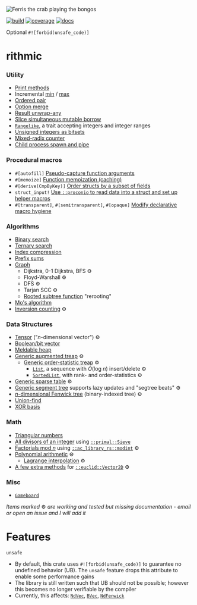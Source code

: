 ![Ferris the crab playing the bongos](https://barryfam.io/rithmic/rithmic.png)

[![build](https://img.shields.io/github/actions/workflow/status/barryfam/rithmic/ci.yml?branch=master)](https://github.com/barryfam/rithmic/actions/workflows/ci.yml)
[![coverage](https://img.shields.io/coveralls/github/barryfam/rithmic)](https://coveralls.io/github/barryfam/rithmic)
[![docs](https://img.shields.io/badge/docs-partial-yellow)](https://barryfam.io/rithmic/doc/rithmic/)

Optional `#![forbid(unsafe_code)]`

# rithmic

### Utility
- [Print methods](https://barryfam.io/rithmic/doc/rithmic/trait.PrintMethods.html)
- Incremental [min](https://barryfam.io/rithmic/doc/rithmic/macro.imin.html) / [max](https://barryfam.io/rithmic/doc/rithmic/macro.imax.html)
- [Ordered pair](https://barryfam.io/rithmic/doc/rithmic/trait.OrdPair.html)
- [Option merge](https://barryfam.io/rithmic/doc/rithmic/trait.OptionMerge.html)
- [Result unwrap-any](https://barryfam.io/rithmic/doc/rithmic/trait.UnwrapAny.html)
- [Slice simultaneous mutable borrow](https://barryfam.io/rithmic/doc/rithmic/trait.PairMut.html)
- [`Rangelike`](https://barryfam.io/rithmic/doc/rithmic/trait.Rangelike.html), a trait accepting integers and integer ranges
- [Unsigned integers as bitsets](https://barryfam.io/rithmic/doc/rithmic/trait.IntBitOps.html)
- [Mixed-radix counter](https://barryfam.io/rithmic/doc/rithmic/type.OdometerLE.html)
- [Child process spawn and pipe](https://www.barryfam.io/rithmic/doc/rithmic/struct.Ipc.html)

### Procedural macros
- `#[autofill]` [Pseudo-capture function arguments](https://www.barryfam.io/rithmic/doc/rithmic/attr.autofill.html)
- `#[memoize]` [Function memoization (caching)](https://www.barryfam.io/rithmic/doc/rithmic/attr.memoize.html)
- `#[derive(CmpByKey)]` [Order structs by a subset of fields](https://www.barryfam.io/rithmic/doc/rithmic/derive.CmpByKey.html)
- `struct_input!` [Use `::proconio` to read data into a struct and set up helper macros](https://www.barryfam.io/rithmic/doc/rithmic/macro.struct_input.html)
- `#[transparent]`, `#[semitransparent]`, `#[opaque]` [Modify declarative macro hygiene](https://www.barryfam.io/rithmic/doc/rithmic/attr.transparent.html)

### Algorithms
- [Binary search](https://barryfam.io/rithmic/doc/rithmic/fn.binary_search.html)
- [Ternary search](https://barryfam.io/rithmic/doc/rithmic/fn.ternary_search.html)
- [Index compression](https://barryfam.io/rithmic/doc/rithmic/trait.IndexCompress.html)
- [Prefix sums](https://barryfam.io/rithmic/doc/rithmic/trait.PrefixSums.html)
- [Graph](https://barryfam.io/rithmic/doc/rithmic/graph/struct.Graph.html)
    - Dijkstra, 0-1 Dijkstra, BFS ⚙️
    - Floyd-Warshall ⚙️
    - DFS ⚙️
    - Tarjan SCC ⚙️
    - [Rooted subtree function](https://barryfam.io/rithmic/doc/rithmic/graph/struct.Graph.html#method.rooted_subtree_fn) "rerooting"
- [Mo's algorithm](https://barryfam.io/rithmic/doc/rithmic/fn.mo_algorithm.html)
- [Inversion counting](https://barryfam.io/rithmic/doc/rithmic/trait.CountInversions.html) ⚙️

### Data Structures
- [Tensor](https://barryfam.io/rithmic/doc/rithmic/struct.NdVec.html) ("*n*-dimensional vector") ⚙️
- [Boolean/bit vector](https://barryfam.io/rithmic/doc/rithmic/struct.BVec.html)
- [Meldable heap](https://barryfam.io/rithmic/doc/rithmic/meld_heap/type.MeldHeap.html)
- [Generic augmented treap](https://barryfam.io/rithmic/doc/rithmic/aug_treap/struct.AugTreap.html) ⚙️
    - [Generic order-statistic treap](https://barryfam.io/rithmic/doc/rithmic/aug_treap/order_treap/struct.OrderTreap.html) ⚙️
        - [`List`](https://barryfam.io/rithmic/doc/rithmic/aug_treap/order_treap/struct.List.html), a sequence with *O*(log *n*) insert/delete ⚙️
        - [`SortedList`](https://barryfam.io/rithmic/doc/rithmic/aug_treap/order_treap/struct.SortedList.html), with rank- and order-statistics ⚙️
- [Generic sparse table](https://barryfam.io/rithmic/doc/rithmic/struct.SparseTable.html) ⚙️
- [Generic segment tree](https://barryfam.io/rithmic/doc/rithmic/monoid_ds/struct.SegTree.html) supports lazy updates and "segtree beats" ⚙️
- [*n*-dimensional Fenwick tree](https://barryfam.io/rithmic/doc/rithmic/monoid_ds/struct.NdFenwick.html) (binary-indexed tree) ⚙️
- [Union-find](https://barryfam.io/rithmic/doc/rithmic/struct.UnionFind.html)
- [XOR basis](https://barryfam.io/rithmic/doc/rithmic/xor_basis/index.html)

### Math
- [Triangular numbers](https://barryfam.io/rithmic/doc/rithmic/triangular_n/index.html)
- [All divisors of an integer](https://barryfam.io/rithmic/doc/rithmic/trait.Divisors.html#tymethod.divisors) using [`::primal::Sieve`](https://docs.rs/primal/latest/primal/struct.Sieve.html)
- [Factorials mod *n*](https://barryfam.io/rithmic/doc/rithmic/struct.FactorialTable.html) using [`::ac_library_rs::modint`](https://barryfam.io/rithmic/doc/ac_library_rs/modint/index.html) ⚙️
- [Polynomial arithmetic](https://barryfam.io/rithmic/doc/rithmic/polynomial/index.html) ⚙️
    - [Lagrange interpolation](https://barryfam.io/rithmic/doc/rithmic/polynomial/fn.lagrange_interpolation.html) ⚙️
- [A few extra methods](https://barryfam.io/rithmic/doc/rithmic/trait.Vector2DMore.html) for [`::euclid::Vector2D`](https://docs.rs/euclid/latest/euclid/struct.Vector2D.html) ⚙️

### Misc
- [`Gameboard`](https://barryfam.io/rithmic/doc/rithmic/gameboard/struct.Gameboard.html)

*Items marked* ⚙️ *are working and tested but missing documentation - email or open an issue and I will add it*

# Features
`unsafe`
* By default, this crate uses `#![forbid(unsafe_code)]` to guarantee no undefined behavior (UB). The `unsafe` feature drops this attribute to enable some performance gains
* The library is still written such that UB should not be possible; however this becomes no longer verifiable by the compiler
* Currently, this affects: [`NdVec`](https://barryfam.io/rithmic/doc/rithmic/struct.NdVec.html), [`BVec`](https://barryfam.io/rithmic/doc/rithmic/struct.BVec.html), [`NdFenwick`](https://barryfam.io/rithmic/doc/rithmic/monoid_ds/struct.NdFenwick.html)
